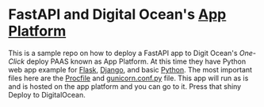 # FastAPI and Digital Ocean's [App Platform](https://www.digitalocean.com/docs/app-platform/)


This is a sample repo on how to deploy a FastAPI app to Digit Ocean's
*One-Click* deploy PAAS known as App Platform. At this time they have Python
web app example for [Flask](https://github.com/digitalocean/sample-flask),
[Django](https://github.com/digitalocean/sample-django), and basic
[Python](https://www.digitalocean.com/docs/app-platform/languages-frameworks/python/). The most important files here are the [Procfile](Procifle) and [gunicorn.conf.py](gunicorn.conf.py) file. This app will run as is and is hosted  on the app platform and you can go to it. Press that shiny Deploy to DigitalOcean.

